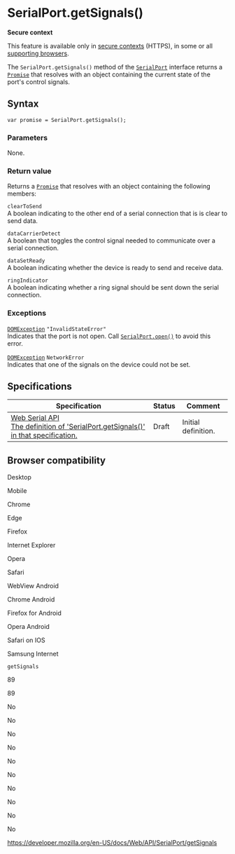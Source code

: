 SerialPort.getSignals()
=======================

**Secure context**

This feature is available only in [secure contexts](https://developer.mozilla.org/en-US/docs/Web/Security/Secure_Contexts) (HTTPS), in some or all [supporting browsers](#browser_compatibility).

The `SerialPort.getSignals()` method of the [`SerialPort`](../serialport) interface returns a [`Promise`](https://developer.mozilla.org/en-US/docs/Web/JavaScript/Reference/Global_Objects/Promise) that resolves with an object containing the current state of the port's control signals.

Syntax
------

    var promise = SerialPort.getSignals();

### Parameters

None.

### Return value

Returns a [`Promise`](https://developer.mozilla.org/en-US/docs/Web/JavaScript/Reference/Global_Objects/Promise) that resolves with an object containing the following members:

`clearToSend`  
A boolean indicating to the other end of a serial connection that is is clear to send data.

`dataCarrierDetect`  
A boolean that toggles the control signal needed to communicate over a serial connection.

`dataSetReady`  
A boolean indicating whether the device is ready to send and receive data.

`ringIndicator`  
A boolean indicating whether a ring signal should be sent down the serial connection.

### Exceptions

 [`DOMException`](../domexception) `"InvalidStateError"`   
Indicates that the port is not open. Call [`SerialPort.open()`](open) to avoid this error.

 [`DOMException`](../domexception) `NetworkError`   
Indicates that one of the signals on the device could not be set.

Specifications
--------------

<table><thead><tr class="header"><th>Specification</th><th>Status</th><th>Comment</th></tr></thead><tbody><tr class="odd"><td><a href="https://wicg.github.io/serial/#dom-serialport-getsignals">Web Serial API<br />
<span class="small">The definition of 'SerialPort.getSignals()' in that specification.</span></a></td><td><span class="spec-draft">Draft</span></td><td>Initial definition.</td></tr></tbody></table>

Browser compatibility
---------------------

Desktop

Mobile

Chrome

Edge

Firefox

Internet Explorer

Opera

Safari

WebView Android

Chrome Android

Firefox for Android

Opera Android

Safari on IOS

Samsung Internet

`getSignals`

89

89

No

No

No

No

No

No

No

No

No

No

<a href="https://developer.mozilla.org/en-US/docs/Web/API/SerialPort/getSignals" class="_attribution-link">https://developer.mozilla.org/en-US/docs/Web/API/SerialPort/getSignals</a>

